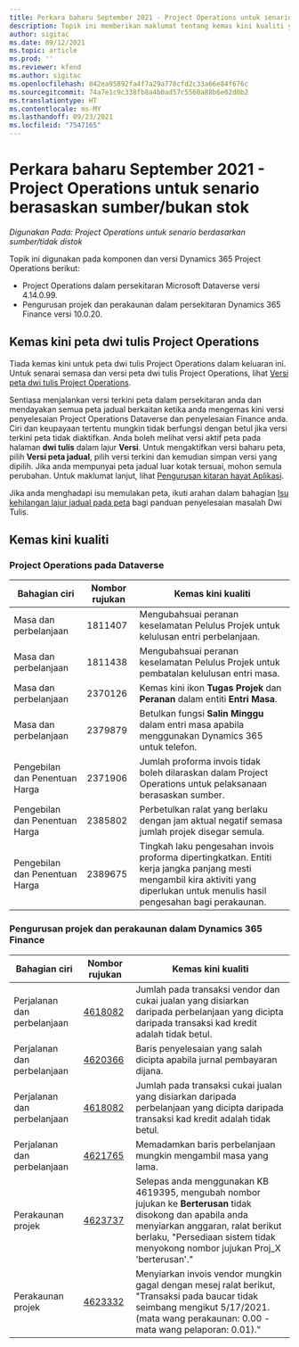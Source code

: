 ```yaml
---
title: Perkara baharu September 2021 - Project Operations untuk senario berasaskan sumber/bukan stok
description: Topik ini memberikan maklumat tentang kemas kini kualiti yang tersedia dalam keluaran September 2021 bagi Project Operations untuk senario berasaskan sumber/bukan stok.
author: sigitac
ms.date: 09/12/2021
ms.topic: article
ms.prod: ''
ms.reviewer: kfend
ms.author: sigitac
ms.openlocfilehash: 842ea95892fa4f7a29a778cfd2c33a66e84f676c
ms.sourcegitcommit: 74a7e1c9c338fb8a4b0ad57c5560a88b6e02d0b2
ms.translationtype: HT
ms.contentlocale: ms-MY
ms.lasthandoff: 09/23/2021
ms.locfileid: "7547165"
---
```

# <a name="whats-new-september-2021---project-operations-for-resourcenon-stocked-based-scenarios"></a>Perkara baharu September 2021 - Project Operations untuk senario berasaskan sumber/bukan stok

*Digunakan Pada: Project Operations untuk senario berdasarkan sumber/tidak distok*

Topik ini digunakan pada komponen dan versi Dynamics 365 Project Operations berikut:

   - Project Operations dalam persekitaran Microsoft Dataverse versi 4.14.0.99.
   - Pengurusan projek dan perakaunan dalam persekitaran Dynamics 365 Finance versi 10.0.20.

## <a name="project-operations-dual-write-maps-updates"></a>Kemas kini peta dwi tulis Project Operations

Tiada kemas kini untuk peta dwi tulis Project Operations dalam keluaran ini. Untuk senarai semasa dan versi peta dwi tulis Project Operations, lihat [Versi peta dwi tulis Project Operations](../environment/resource-dual-write-maps.md).

Sentiasa menjalankan versi terkini peta dalam persekitaran anda dan mendayakan semua peta jadual berkaitan ketika anda mengemas kini versi penyelesaian Project Operations Dataverse dan penyelesaian Finance anda. Ciri dan keupayaan tertentu mungkin tidak berfungsi dengan betul jika versi terkini peta tidak diaktifkan. Anda boleh melihat versi aktif peta pada halaman **dwi tulis** dalam lajur **Versi**. Untuk mengaktifkan versi baharu peta, pilih **Versi peta jadual**, pilih versi terkini dan kemudian simpan versi yang dipilih. Jika anda mempunyai peta jadual luar kotak tersuai, mohon semula perubahan. Untuk maklumat lanjut, lihat [Pengurusan kitaran hayat Aplikasi](/dynamics365/fin-ops-core/dev-itpro/data-entities/dual-write/app-lifecycle-management).

Jika anda menghadapi isu memulakan peta, ikuti arahan dalam bahagian [Isu kehilangan lajur jadual pada peta](/dynamics365/fin-ops-core/dev-itpro/data-entities/dual-write/dual-write-troubleshooting-finops-upgrades#missing-table-columns-issue-on-maps) bagi panduan penyelesaian masalah Dwi Tulis.

## <a name="quality-updates"></a>Kemas kini kualiti

### <a name="project-operations-on-dataverse"></a>Project Operations pada Dataverse

| **Bahagian ciri** | **Nombor rujukan** | **Kemas kini kualiti** |
| --- | --- | --- |
| Masa dan perbelanjaan | 1811407 | Mengubahsuai peranan keselamatan Pelulus Projek untuk kelulusan entri perbelanjaan. |
| Masa dan perbelanjaan | 1811438 | Mengubahsuai peranan keselamatan Pelulus Projek untuk pembatalan kelulusan entri masa. |
| Masa dan perbelanjaan | 2370126 | Kemas kini ikon **Tugas Projek** dan **Peranan** dalam entiti **Entri Masa**. |
| Masa dan perbelanjaan | 2379879 | Betulkan fungsi **Salin Minggu** dalam entri masa apabila menggunakan Dynamics 365 untuk telefon. |
| Pengebilan dan Penentuan Harga | 2371906 | Jumlah proforma invois tidak boleh dilaraskan dalam Project Operations untuk pelaksanaan berasaskan sumber. |
| Pengebilan dan Penentuan Harga | 2385802 | Perbetulkan ralat yang berlaku dengan jam aktual negatif semasa jumlah projek disegar semula. |
| Pengebilan dan Penentuan Harga | 2389675 | Tingkah laku pengesahan invois proforma dipertingkatkan. Entiti kerja jangka panjang mesti mengambil kira aktiviti yang diperlukan untuk menulis hasil pengesahan bagi perakaunan. |

### <a name="project-management-and-accounting-in-dynamics-365-finance"></a>Pengurusan projek dan perakaunan dalam Dynamics 365 Finance

| Bahagian ciri | Nombor rujukan | Kemas kini kualiti |
| --- | --- | --- |
| Perjalanan dan perbelanjaan | [4618082](https://fix.lcs.dynamics.com/Issue/Details?kb=4618082&amp;bugId=583101&amp;dbType=3&amp;qc=9c85ac8ca1e5e9cd07fac9e9aa2cb0914724e28b86ad3339dacf7741f554c605) | Jumlah pada transaksi vendor dan cukai jualan yang disiarkan daripada perbelanjaan yang dicipta daripada transaksi kad kredit adalah tidak betul. |
| Perjalanan dan perbelanjaan | [4620366](https://fix.lcs.dynamics.com/Issue/Details?kb=4620366&amp;bugId=579485&amp;dbType=3&amp;qc=e864789bd95505ea624c537d585bf113c2de60b97c88439d44693dbd85aa8e92) | Baris penyelesaian yang salah dicipta apabila jurnal pembayaran dijana. |
| Perjalanan dan perbelanjaan | [4618082](https://fix.lcs.dynamics.com/Issue/Details?kb=4618082&amp;bugId=583101&amp;dbType=3&amp;qc=9c85ac8ca1e5e9cd07fac9e9aa2cb0914724e28b86ad3339dacf7741f554c605) | Jumlah pada transaksi cukai jualan yang disiarkan daripada perbelanjaan yang dicipta daripada transaksi kad kredit adalah tidak betul. |
| Perjalanan dan perbelanjaan | [4621765](https://fix.lcs.dynamics.com/Issue/Details?kb=4621765&amp;bugId=587306&amp;dbType=3&amp;qc=6fbfad0123d4e95eaf8d5a5a2f6c354577c991b7905c852ab02d1f94e728a876) | Memadamkan baris perbelanjaan mungkin mengambil masa yang lama. |
| Perakaunan projek | [4623737](https://fix.lcs.dynamics.com/Issue/Details?kb=4623737&amp;bugId=598109&amp;dbType=3&amp;qc=4101fc5865201e21815299f2ff11ae46d5d5370510868df86c25ee09a8ca1a0c) | Selepas anda menggunakan KB 4619395, mengubah nombor jujukan ke **Berterusan** tidak disokong dan apabila anda menyiarkan anggaran, ralat berikut berlaku, "Persediaan sistem tidak menyokong nombor jujukan Proj_X 'berterusan'." |
| Perakaunan projek | [4623332](https://fix.lcs.dynamics.com/Issue/Details?kb=4623332&amp;bugId=586034&amp;dbType=3&amp;qc=2f64bb1977c4a9c9dd2ce9de7e72230b86eca14b6295c5bbfb614ea97ad81caf) | Menyiarkan invois vendor mungkin gagal dengan mesej ralat berikut, "Transaksi pada baucar tidak seimbang mengikut 5/17/2021. (mata wang perakaunan: 0.00 - mata wang pelaporan: 0.01)." |
